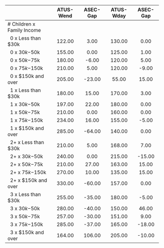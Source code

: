 
|                      |    ATUS-Wend |     ASEC-Gap |    ATUS-Wday |     ASEC-Gap |
| -------------------- | :----------: | :----------: | :----------: | :----------: |
| # Children x Family Income |              |              |              |              |
| &nbsp;&nbsp;0 x Less than $30k |       122.00 |         3.00 |       130.00 |         0.00 |
| &nbsp;&nbsp;0 x $30k-$50k |       155.00 |         0.00 |       125.00 |         1.00 |
| &nbsp;&nbsp;0 x $50k-$75k |       180.00 |        -6.00 |       120.00 |         5.00 |
| &nbsp;&nbsp;0 x $75k-$150k |       210.00 |         5.00 |       120.00 |        -9.00 |
| &nbsp;&nbsp;0 x $150k and over |       205.00 |       -23.00 |        55.00 |        15.00 |
| &nbsp;&nbsp;1 x Less than $30k |       180.00 |        15.00 |       170.00 |         3.00 |
| &nbsp;&nbsp;1 x $30k-$50k |       197.00 |        22.00 |       180.00 |         0.00 |
| &nbsp;&nbsp;1 x $50k-$75k |       210.00 |         0.00 |       160.00 |         0.00 |
| &nbsp;&nbsp;1 x $75k-$150k |       234.00 |        16.00 |       155.00 |        -5.00 |
| &nbsp;&nbsp;1 x $150k and over |       285.00 |       -64.00 |       140.00 |         0.00 |
| &nbsp;&nbsp;2+ x Less than $30k |       210.00 |         5.00 |       168.00 |         7.00 |
| &nbsp;&nbsp;2+ x $30k-$50k |       240.00 |         0.00 |       215.00 |       -15.00 |
| &nbsp;&nbsp;2+ x $50k-$75k |       210.00 |        27.00 |       163.00 |        15.00 |
| &nbsp;&nbsp;2+ x $75k-$150k |       270.00 |        10.00 |       135.00 |        15.00 |
| &nbsp;&nbsp;2+ x $150k and over |       330.00 |       -60.00 |       157.00 |         0.00 |
| &nbsp;&nbsp;3 x Less than $30k |       255.00 |       -35.00 |       180.00 |        -5.00 |
| &nbsp;&nbsp;3 x $30k-$50k |       280.00 |       -40.00 |       150.00 |        46.00 |
| &nbsp;&nbsp;3 x $50k-$75k |       257.00 |       -30.00 |       151.00 |         9.00 |
| &nbsp;&nbsp;3 x $75k-$150k |       285.00 |       -37.00 |       165.00 |       -18.00 |
| &nbsp;&nbsp;3 x $150k and over |       164.00 |       106.00 |       205.00 |       -10.00 |

